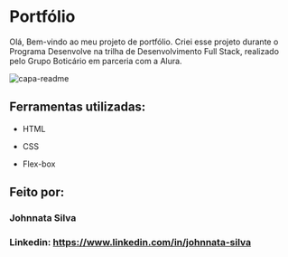 # Portfólio

Olá, Bem-vindo ao meu projeto de portfólio.
Criei esse projeto durante o Programa Desenvolve na trilha de Desenvolvimento Full Stack, realizado pelo Grupo Boticário em parceria com a Alura.

![capa-readme](https://github.com/johnnataa/Portfolio-Desenvolve/assets/147341840/2edac981-0ece-47c7-bbac-aaf32e43277d)

## Ferramentas utilizadas:

* HTML

* CSS

* Flex-box

## Feito por:

### Johnnata Silva

### Linkedin: https://www.linkedin.com/in/johnnata-silva
